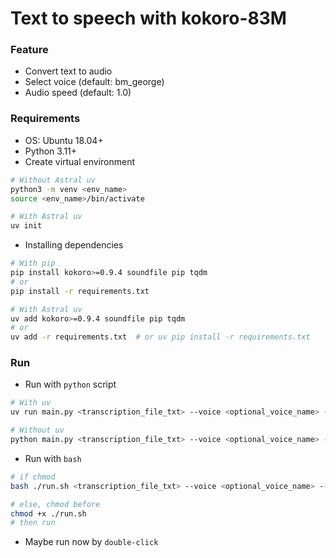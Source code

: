 # Text to speech with kokoro-83M

### Feature
- Convert text to audio
- Select voice (default: bm_george)
- Audio speed (default: 1.0)

### Requirements

- OS: Ubuntu 18.04+
- Python 3.11+
- Create virtual environment
```bash
# Without Astral uv
python3 -m venv <env_name>
source <env_name>/bin/activate

# With Astral uv
uv init
```
- Installing dependencies
```bash
# With pip
pip install kokoro>=0.9.4 soundfile pip tqdm
# or
pip install -r requirements.txt

# With Astral uv
uv add kokoro>=0.9.4 soundfile pip tqdm
# or
uv add -r requirements.txt  # or uv pip install -r requirements.txt
```

### Run

- Run with `python` script
```bash
# With uv
uv run main.py <transcription_file_txt> --voice <optional_voice_name> --speed <optional_speed> --output <optional_output_path>

# Without uv
python main.py <transcription_file_txt> --voice <optional_voice_name> --speed <optional_speed> --output <optional_output_path>
```
- Run with `bash`
```bash
# if chmod
bash ./run.sh <transcription_file_txt> --voice <optional_voice_name> --speed <optional_speed> --output <optional_output_path>

# else, chmod before
chmod +x ./run.sh
# then run
```
- Maybe run now by `double-click`